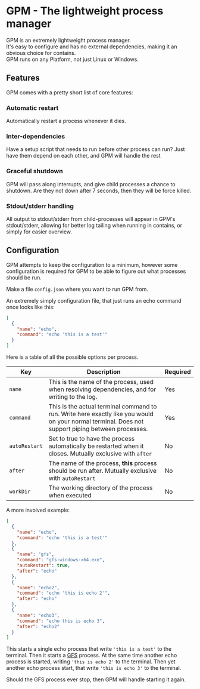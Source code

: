 # GPM - The lightweight process manager
GPM is an extremely lightweight process manager.  
It's easy to configure and has no external dependencies, making it an obvious choice for contains.  
GPM runs on any Platform, not just Linux or Windows. 

## Features
GPM comes with a pretty short list of core features:

### Automatic restart
Automatically restart a process whenever it dies.

### Inter-dependencies
Have a setup script that needs to run before other process can run? 
Just have them depend on each other, and GPM will handle the rest


### Graceful shutdown
GPM will pass along interrupts, and give child processes a chance to shutdown. Are they not down 
after 7 seconds, then they will be force killed. 

### Stdout/stderr handling
All output to stdout/stderr from child-processes will appear in GPM's stdout/stderr, allowing 
for better log tailing when running in contains, or simply for easier overview.

## Configuration
GPM attempts to keep the configuration to a minimum, however some configuration is required for 
GPM to be able to figure out what processes should be run. 

Make a file `config.json` where you want to run GPM from.

An extremely simply configuration file, that just runs an echo command once looks like this:
```json
[
  {
    "name": "echo",
    "command": "echo 'this is a test'"
  }
]
```

Here is a table of all the possible options per process.

|Key|Description|Required|
|------|-----|------|
|`name`|This is the name of the process, used when resolving dependencies, and for writing to the log.|Yes|
|`command`|This is the actual terminal command to run. Write here exactly like you would on your normal terminal. Does not support piping between processes.|Yes|
|`autoRestart`|Set to true to have the process automatically be restarted when it closes. Mutually exclusive with `after`|No|
|`after`|The name of the process, **this** process should be run after. Mutually exclusive with `autoRestart`|No|
|`workDir`|The working directory of the process when executed|No|

A more involved example:
```json
[
  {
    "name": "echo",
    "command": "echo 'this is a test'"
  },
  {
    "name": "gfs",
    "command": "gfs-windows-x64.exe",
    "autoRestart": true,
    "after": "echo"
  },
  {
    "name": "echo2",
    "command": "echo 'this is echo 2'",
    "after": "echo"
  },
  {
    "name": "echo3",
    "command": "echo this is echo 3",
    "after": "echo2"
  }
]
```

This starts a single echo process that write `'this is a test'` to the terminal. 
Then it starts a [GFS](https://github.com/zlepper/gfs) process. 
At the same time another echo process is started, writing `'this is echo 2'` to the terminal.
Then yet another echo process start, that write `'this is echo 3'` to the terminal.

Should the GFS process ever stop, then GPM will handle starting it again. 

